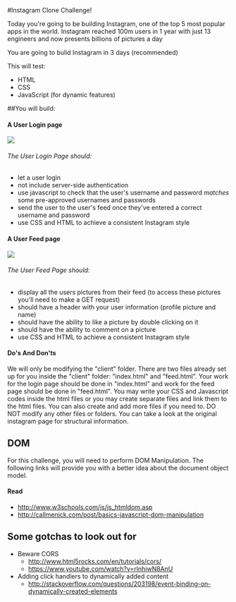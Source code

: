 #Instagram Clone Challenge!

Today you're going to be building Instagram, one of the top 5 most popular apps in the world. Instagram reached 100m users in 1 year with just 13 engineers and now presents billions of pictures a day

You are going to bulid Instagram in 3 days (recommended)

This will test:

- HTML
- CSS
- JavaScript (for dynamic features)

##You will build:

#### A User Login page

![](https://www.dropbox.com/s/792mx2tz0k5sset/Screenshot%202015-05-26%2019.18.54_shrink.png?dl=1)

###### The User Login Page should:

- let a user login
- not include server-side authentication
- use javascript to check that the user's username and password *matches* some pre-approved usernames and passwords
- send the user to the user's feed once they've entered a correct username and password
- use CSS and HTML to achieve a consistent Instagram style

#### A User Feed page

![](https://www.dropbox.com/s/gs2fn45pjl6z0v0/instagram-feed_shrink.png?dl=1)

###### The User Feed Page should:

- display all the users pictures from their feed (to access these pictures you'll need to make a GET request)
- should have a header with your user information (profile picture and name)
- should have the ability to like a picture by double clicking on it
- should have the ability to comment on a picture
- use CSS and HTML to achieve a consistent Instagram style

#### Do's And Don'ts

We will only be modifying the "client" folder. There are two files already set up for you inside the "client" folder: "index.html" and "feed.html". Your work for the login page should be done in "index.html" and work for the feed page should be done in "feed.html". You may write your CSS and Javascript codes inside the html files or you may create separate files and link them to the html files. You can also create and add more files if you need to. DO NOT modify any other files or folders. You can take a look at the original instagram page for structural information.

## DOM

For this challenge, you will need to perform DOM Manipulation. The following links will provide you with a better idea about the document object model.

#### Read
- <http://www.w3schools.com/js/js_htmldom.asp>
- <http://callmenick.com/post/basics-javascript-dom-manipulation>

## Some gotchas to look out for

- Beware CORS
  - <http://www.html5rocks.com/en/tutorials/cors/>
  - <https://www.youtube.com/watch?v=rlnhiwN8AnU>
- Adding click handlers to dynamically added content
  - <http://stackoverflow.com/questions/203198/event-binding-on-dynamically-created-elements>
